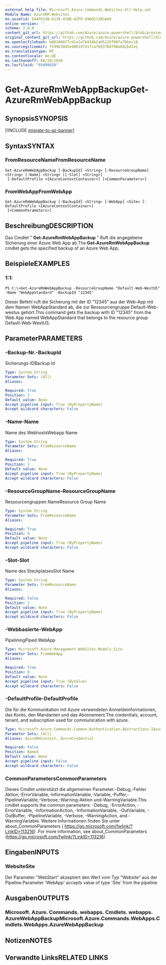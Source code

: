 ```yaml
---
external help file: Microsoft.Azure.Commands.Websites.dll-Help.xml
Module Name: AzureRM.Websites
ms.assetid: EAAF615B-6139-438B-A2FD-6966E72B3AA9
online version: ''
schema: 2.0.0
content_git_url: https://github.com/Azure/azure-powershell/blob/preview/src/ResourceManager/Websites/Commands.Websites/help/Get-AzureRmWebAppBackup.md
original_content_git_url: https://github.com/Azure/azure-powershell/blob/preview/src/ResourceManager/Websites/Commands.Websites/help/Get-AzureRmWebAppBackup.md
ms.openlocfilehash: b88386077cd1a1e7b934b2a05126f00fa76bec18
ms.sourcegitcommit: f599b50d5e980197d1fca769378df90a842b42a1
ms.translationtype: MT
ms.contentlocale: de-DE
ms.lasthandoff: 08/20/2020
ms.locfileid: "93499910"
---
```

# <span data-ttu-id="46b34-101">Get-AzureRmWebAppBackup</span><span class="sxs-lookup"><span data-stu-id="46b34-101">Get-AzureRmWebAppBackup</span></span>

## <span data-ttu-id="46b34-102">Synopsis</span><span class="sxs-lookup"><span data-stu-id="46b34-102">SYNOPSIS</span></span>

[!INCLUDE [migrate-to-az-banner](../../includes/migrate-to-az-banner.md)]

## <span data-ttu-id="46b34-103">Syntax</span><span class="sxs-lookup"><span data-stu-id="46b34-103">SYNTAX</span></span>

### <span data-ttu-id="46b34-104">FromResourceName</span><span class="sxs-lookup"><span data-stu-id="46b34-104">FromResourceName</span></span>
```
Get-AzureRmWebAppBackup [-BackupId] <String> [-ResourceGroupName] <String> [-Name] <String> [[-Slot] <String>]
 [-DefaultProfile <IAzureContextContainer>] [<CommonParameters>]
```

### <span data-ttu-id="46b34-105">FromWebApp</span><span class="sxs-lookup"><span data-stu-id="46b34-105">FromWebApp</span></span>
```
Get-AzureRmWebAppBackup [-BackupId] <String> [-WebApp] <Site> [-DefaultProfile <IAzureContextContainer>]
 [<CommonParameters>]
```

## <span data-ttu-id="46b34-106">Beschreibung</span><span class="sxs-lookup"><span data-stu-id="46b34-106">DESCRIPTION</span></span>
<span data-ttu-id="46b34-107">Das Cmdlet " **Get-AzureRmWebAppBackup** " Ruft die angegebene Sicherung einer Azure Web App ab.</span><span class="sxs-lookup"><span data-stu-id="46b34-107">The **Get-AzureRmWebAppBackup** cmdlet gets the specified backup of an Azure Web App.</span></span>

## <span data-ttu-id="46b34-108">Beispiele</span><span class="sxs-lookup"><span data-stu-id="46b34-108">EXAMPLES</span></span>

### <span data-ttu-id="46b34-109">1:</span><span class="sxs-lookup"><span data-stu-id="46b34-109">1:</span></span>
```
PS C:\>Get-AzureRmWebAppBackup -ResourceGroupName "Default-Web-WestUS" -Name "WebAppStandard" -BackupId "12345"
```

<span data-ttu-id="46b34-110">Dieser Befehl ruft die Sicherung mit der ID "12345" aus der Web-App mit dem Namen WebAppStandard ab, die zur Ressourcengruppe Default-Web-westus gehört.</span><span class="sxs-lookup"><span data-stu-id="46b34-110">This command gets the backup with ID "12345" from the Web App named WebAppStandard that belongs to the resource group Default-Web-WestUS.</span></span>

## <span data-ttu-id="46b34-111">Parameter</span><span class="sxs-lookup"><span data-stu-id="46b34-111">PARAMETERS</span></span>

### <span data-ttu-id="46b34-112">-Backup-Nr.</span><span class="sxs-lookup"><span data-stu-id="46b34-112">-BackupId</span></span>
<span data-ttu-id="46b34-113">Sicherungs-ID</span><span class="sxs-lookup"><span data-stu-id="46b34-113">Backup Id</span></span>

```yaml
Type: System.String
Parameter Sets: (All)
Aliases: 

Required: True
Position: 3
Default value: None
Accept pipeline input: True (ByPropertyName)
Accept wildcard characters: False
```

### <span data-ttu-id="46b34-114">-Name</span><span class="sxs-lookup"><span data-stu-id="46b34-114">-Name</span></span>
<span data-ttu-id="46b34-115">Name des Webhosts</span><span class="sxs-lookup"><span data-stu-id="46b34-115">Webapp Name</span></span>

```yaml
Type: System.String
Parameter Sets: FromResourceName
Aliases: 

Required: True
Position: 1
Default value: None
Accept pipeline input: True (ByPropertyName)
Accept wildcard characters: False
```

### <span data-ttu-id="46b34-116">-ResourceGroupName</span><span class="sxs-lookup"><span data-stu-id="46b34-116">-ResourceGroupName</span></span>
<span data-ttu-id="46b34-117">Ressourcengruppen Name</span><span class="sxs-lookup"><span data-stu-id="46b34-117">Resource Group Name</span></span>

```yaml
Type: System.String
Parameter Sets: FromResourceName
Aliases: 

Required: True
Position: 0
Default value: None
Accept pipeline input: True (ByPropertyName)
Accept wildcard characters: False
```

### <span data-ttu-id="46b34-118">-Slot</span><span class="sxs-lookup"><span data-stu-id="46b34-118">-Slot</span></span>
<span data-ttu-id="46b34-119">Name des Steckplatzes</span><span class="sxs-lookup"><span data-stu-id="46b34-119">Slot Name</span></span>

```yaml
Type: System.String
Parameter Sets: FromResourceName
Aliases: 

Required: False
Position: 2
Default value: None
Accept pipeline input: True (ByPropertyName)
Accept wildcard characters: False
```

### <span data-ttu-id="46b34-120">-Webbasierte</span><span class="sxs-lookup"><span data-stu-id="46b34-120">-WebApp</span></span>
<span data-ttu-id="46b34-121">Pipelining</span><span class="sxs-lookup"><span data-stu-id="46b34-121">Piped WebApp</span></span>

```yaml
Type: Microsoft.Azure.Management.WebSites.Models.Site
Parameter Sets: FromWebApp
Aliases: 

Required: True
Position: 0
Default value: None
Accept pipeline input: True (ByValue)
Accept wildcard characters: False
```

### <span data-ttu-id="46b34-122">-DefaultProfile</span><span class="sxs-lookup"><span data-stu-id="46b34-122">-DefaultProfile</span></span>
<span data-ttu-id="46b34-123">Die für die Kommunikation mit Azure verwendeten Anmeldeinformationen, das Konto, den Mandanten und das Abonnement.</span><span class="sxs-lookup"><span data-stu-id="46b34-123">The credentials, account, tenant, and subscription used for communication with azure.</span></span>

```yaml
Type: Microsoft.Azure.Commands.Common.Authentication.Abstractions.IAzureContextContainer
Parameter Sets: (All)
Aliases: AzureRmContext, AzureCredential

Required: False
Position: Named
Default value: None
Accept pipeline input: False
Accept wildcard characters: False
```

### <span data-ttu-id="46b34-124">CommonParameters</span><span class="sxs-lookup"><span data-stu-id="46b34-124">CommonParameters</span></span>
<span data-ttu-id="46b34-125">Dieses Cmdlet unterstützt die allgemeinen Parameter:-Debug,-Fehler Aktion,-ErrorVariable,-InformationVariable,-Variable,-Puffer,-PipelineVariable,-Verbose,-Warning-Aktion und-WarningVariable.</span><span class="sxs-lookup"><span data-stu-id="46b34-125">This cmdlet supports the common parameters: -Debug, -ErrorAction, -ErrorVariable, -InformationAction, -InformationVariable, -OutVariable, -OutBuffer, -PipelineVariable, -Verbose, -WarningAction, and -WarningVariable.</span></span> <span data-ttu-id="46b34-126">Weitere Informationen finden Sie unter about_CommonParameters ( https://go.microsoft.com/fwlink/?LinkID=113216) .</span><span class="sxs-lookup"><span data-stu-id="46b34-126">For more information, see about_CommonParameters (https://go.microsoft.com/fwlink/?LinkID=113216).</span></span>

## <span data-ttu-id="46b34-127">Eingaben</span><span class="sxs-lookup"><span data-stu-id="46b34-127">INPUTS</span></span>

### <span data-ttu-id="46b34-128">Website</span><span class="sxs-lookup"><span data-stu-id="46b34-128">Site</span></span>
<span data-ttu-id="46b34-129">Der Parameter "WebStart" akzeptiert den Wert vom Typ "Website" aus der Pipeline.</span><span class="sxs-lookup"><span data-stu-id="46b34-129">Parameter 'WebApp' accepts value of type 'Site' from the pipeline</span></span>

## <span data-ttu-id="46b34-130">Ausgaben</span><span class="sxs-lookup"><span data-stu-id="46b34-130">OUTPUTS</span></span>

### <span data-ttu-id="46b34-131">Microsoft. Azure. Commands. webapps. Cmdlets. webapps. AzureWebAppBackup</span><span class="sxs-lookup"><span data-stu-id="46b34-131">Microsoft.Azure.Commands.WebApps.Cmdlets.WebApps.AzureWebAppBackup</span></span>

## <span data-ttu-id="46b34-132">Notizen</span><span class="sxs-lookup"><span data-stu-id="46b34-132">NOTES</span></span>

## <span data-ttu-id="46b34-133">Verwandte Links</span><span class="sxs-lookup"><span data-stu-id="46b34-133">RELATED LINKS</span></span>

